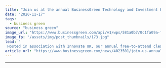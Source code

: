 ```yaml
---
title: "Join us at the annual BusinessGreen Technology and Investment Forum"
date: "2020-11-17"
tags: 
  - business green
source: "business green"
image_url: "https://www.businessgreen.com/api/v1/wps/581a0b7/0c1fa09a-f2c4-40b2-b2b8-7b95dd6fe64d/1/2020-businessgreen-tech-and-innovation-forum-1-185x114.jpg"
image_fp: "/assets/img/post_thumbnails/173.jpg"
lead: "
 Hosted in association with Innovate UK, our annual free-to-attend clean tech pitching event will bring together some of the UK's most exciting green start ups with leading investors and corporates ..."
article_url: "https://www.businessgreen.com/news/4023501/join-us-annual-businessgreen-technology-investment-forum"
---
```


---
